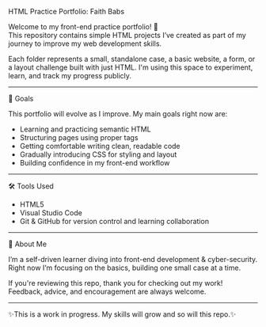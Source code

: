 HTML Practice Portfolio: Faith Babs

Welcome to my front-end practice portfolio! 👋  
This repository contains simple HTML projects I’ve created as part of my journey to improve my web development skills.


Each folder represents a small, standalone case, a basic website, a form, or a layout challenge built with just HTML. I'm using this space to experiment, learn, and track my progress publicly.

-------------------------------------------------------------------------------------------------------------------------------------------------------------------------------------------

🎯 Goals

This portfolio will evolve as I improve. My main goals right now are:

- Learning and practicing semantic HTML
- Structuring pages using proper tags
- Getting comfortable writing clean, readable code
- Gradually introducing CSS for styling and layout
- Building confidence in my front-end workflow

-------------------------------------------------------------------------------------------------------------------------------------------------------------------------------------------

🛠️ Tools Used

- HTML5
- Visual Studio Code
- Git & GitHub for version control and learning collaboration

-------------------------------------------------------------------------------------------------------------------------------------------------------------------------------------------

📌 About Me

I’m a self-driven learner diving into front-end development & cyber-security.  
Right now I’m focusing on the basics, building one small case at a time.

If you're reviewing this repo, thank you for checking out my work!  
Feedback, advice, and encouragement are always welcome.

-------------------------------------------------------------------------------------------------------------------------------------------------------------------------------------------
 ✨This is a work in progress. My skills will grow and so will this repo.✨

